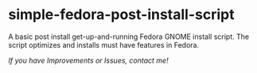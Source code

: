 # simple-fedora-post-install-script
A basic post install get-up-and-running Fedora GNOME install script.
The script optimizes and installs must have features in Fedora.


*If you have Improvements or Issues, contact me!*


